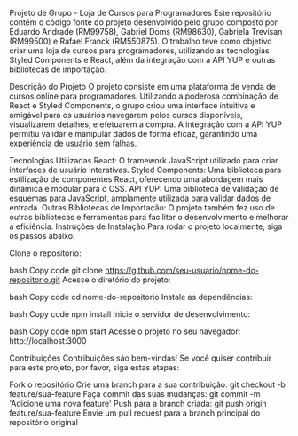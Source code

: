Projeto de Grupo - Loja de Cursos para Programadores
Este repositório contém o código fonte do projeto desenvolvido pelo grupo composto por Eduardo Andrade (RM99758), Gabriel Doms (RM98630), Gabriela Trevisan (RM99500) e Rafael Franck (RM550875). O trabalho teve como objetivo criar uma loja de cursos para programadores, utilizando as tecnologias Styled Components e React, além da integração com a API YUP e outras bibliotecas de importação.

Descrição do Projeto
O projeto consiste em uma plataforma de venda de cursos online para programadores. Utilizando a poderosa combinação de React e Styled Components, o grupo criou uma interface intuitiva e amigável para os usuários navegarem pelos cursos disponíveis, visualizarem detalhes, e efetuarem a compra. A integração com a API YUP permitiu validar e manipular dados de forma eficaz, garantindo uma experiência de usuário sem falhas.

Tecnologias Utilizadas
React: O framework JavaScript utilizado para criar interfaces de usuário interativas.
Styled Components: Uma biblioteca para estilização de componentes React, oferecendo uma abordagem mais dinâmica e modular para o CSS.
API YUP: Uma biblioteca de validação de esquemas para JavaScript, amplamente utilizada para validar dados de entrada.
Outras Bibliotecas de Importação: O projeto também fez uso de outras bibliotecas e ferramentas para facilitar o desenvolvimento e melhorar a eficiência.
Instruções de Instalação
Para rodar o projeto localmente, siga os passos abaixo:

Clone o repositório:

bash
Copy code
git clone https://github.com/seu-usuario/nome-do-repositorio.git
Acesse o diretório do projeto:

bash
Copy code
cd nome-do-repositorio
Instale as dependências:

bash
Copy code
npm install
Inicie o servidor de desenvolvimento:

bash
Copy code
npm start
Acesse o projeto no seu navegador:
http://localhost:3000

Contribuições
Contribuições são bem-vindas! Se você quiser contribuir para este projeto, por favor, siga estas etapas:

Fork o repositório
Crie uma branch para a sua contribuição: git checkout -b feature/sua-feature
Faça commit das suas mudanças: git commit -m 'Adicione uma nova feature'
Push para a branch criada: git push origin feature/sua-feature
Envie um pull request para a branch principal do repositório original
